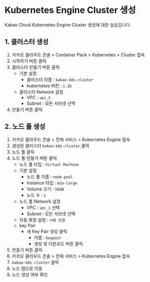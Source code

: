 # Kubernetes Engine Cluster 생성

Kakao Cloud Kubernetes Engine Cluster 생성에 대한 실습입니다.

## 1. 클러스터 생성

1. 카카오 클라우드 콘솔 > Container Pack > Kubernetes > Cluster 접속
2. 시작하기 버튼 클릭
3. 클러스터 만들기 버튼 클릭
   - 기본 설정
     - 클러스터 이름 : `kakao-k8s-cluster`
     - kubernetes 버전 : `1.26`
   - 클러스터 Network 설정
     - VPC : `vpc_1`
     - Subnet : 모든 서브넷 선택
4. 만들기 버튼 클릭

## 2. 노드 풀 생성

1. 카카오 클라우드 콘솔 > 전체 서비스 > Kubernetes Engine 접속
2. 생성된 클러스터 `kakao-k8s-cluster` 클릭
3. 노드 풀 클릭
4. 노드 풀 만들기 버튼 클릭
   - 노드 풀 타입 : `Virtual Machine`
   - 기본 설정
     - 노드 풀 이름 : `node-pool`
     - Instance 타입 : `m2a-large`
     - Volume 크기 : `50GB`
     - 노드 수 : `2`
   - 노드 풀 Network 설정
     - VPC : `vpc_1` 선택
     - Subnet : 모든 서브넷 선택
   - 자동 확장 설정 : `사용 안함`
   - key Pair
     - 새 Key Pair 생성 클릭
       - 이름 : `keypair`
       - 생성 및 다운로드 버튼 클릭
5. 만들기 버튼 클릭
6. 카카오 클라우드 콘솔 > 전체 서비스 > Kubernetes Engine 접속
7. `kakao-k8s-cluster` 클릭
8. 노드 탭으로 이동
9. 노드 생성 여부 확인
